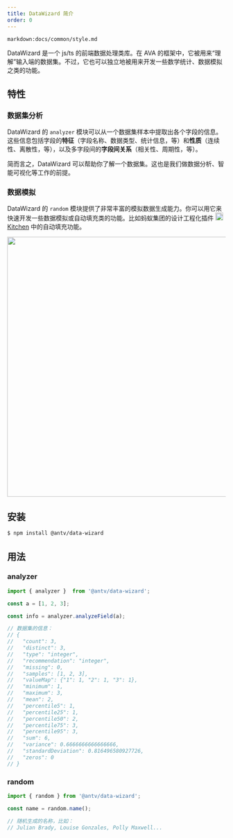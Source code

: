 ```yaml
---
title: DataWizard 简介
order: 0
---
```


`markdown:docs/common/style.md`

<div class="doc-md">

DataWizard 是一个 js/ts 的前端数据处理类库。在 AVA 的框架中，它被用来“理解”输入端的数据集。不过，它也可以独立地被用来开发一些数学统计、数据模拟之类的功能。


## 特性

### 数据集分析

DataWizard 的 `analyzer` 模块可以从一个数据集样本中提取出各个字段的信息。这些信息包括字段的**特征**（字段名称、数据类型、统计信息，等）和**性质**（连续性、离散性，等），以及多字段间的**字段间关系**（相关性、周期性，等）。

简而言之，DataWizard 可以帮助你了解一个数据集。这也是我们做数据分析、智能可视化等工作的前提。

### 数据模拟

DataWizard 的 `random` 模块提供了非常丰富的模拟数据生成能力。你可以用它来快速开发一些数据模拟或自动填充类的功能。比如蚂蚁集团的设计工程化插件 <img src="https://gw.alipayobjects.com/zos/rmsportal/LFooOLwmxGLsltmUjTAP.svg" width="18"> [Kitchen](https://kitchen.alipay.com/) 中的自动填充功能。

<div align="center">
<img src="https://gw.alipayobjects.com/zos/antfincdn/6gRaznRUDU/kitchendatamockcn.png" width="600" />
</div>

## 安装

```bash
$ npm install @antv/data-wizard
```

## 用法

### analyzer

```js
import { analyzer }  from '@antv/data-wizard';

const a = [1, 2, 3];

const info = analyzer.analyzeField(a);

// 数据集的信息：
// {
//   "count": 3,
//   "distinct": 3,
//   "type": "integer",
//   "recommendation": "integer",
//   "missing": 0,
//   "samples": [1, 2, 3],
//   "valueMap": {"1": 1, "2": 1, "3": 1},
//   "minimum": 1,
//   "maximum": 3,
//   "mean": 2,
//   "percentile5": 1,
//   "percentile25": 1,
//   "percentile50": 2,
//   "percentile75": 3,
//   "percentile95": 3,
//   "sum": 6,
//   "variance": 0.6666666666666666,
//   "standardDeviation": 0.816496580927726,
//   "zeros": 0
// }
```

### random

```js
import { random } from '@antv/data-wizard';

const name = random.name();

// 随机生成的名称，比如：
// Julian Brady, Louise Gonzales, Polly Maxwell...
```

</div>
